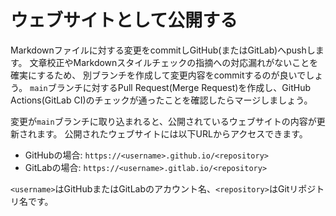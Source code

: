 # ウェブサイトとして公開する

Markdownファイルに対する変更をcommitしGitHub(またはGitLab)へpushします。
文章校正やMarkdownスタイルチェックの指摘への対応漏れがないことを確実にするため、
別ブランチを作成して変更内容をcommitするのが良いでしょう。
`main`ブランチに対するPull Request(Merge Request)を作成し、GitHub Actions(GitLab CI)のチェックが通ったことを確認したらマージしましょう。

変更が`main`ブランチに取り込まれると、公開されているウェブサイトの内容が更新されます。
公開されたウェブサイトには以下URLからアクセスできます。

* GitHubの場合: `https://<username>.github.io/<repository>`
* GitLabの場合: `https://<username>.gitlab.io/<repository>`

`<username>`はGitHubまたはGitLabのアカウント名、`<repository>`はGitリポジトリ名です。
